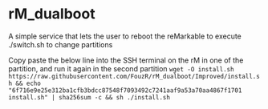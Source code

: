 # rM_dualboot
A simple service that lets the user to reboot the reMarkable to execute ./switch.sh to change partitions

Copy paste the below line into the SSH terminal on the rM in one of the partition, and run it again in the second partition
`wget -O install.sh https://raw.githubusercontent.com/FouzR/rM_dualboot/Improved/install.sh && echo "6f716e9e25e312ba1cfb3bdcc87548f7093492c7241aaf9a53a70aa4867f1701  install.sh" | sha256sum -c && sh ./install.sh`


